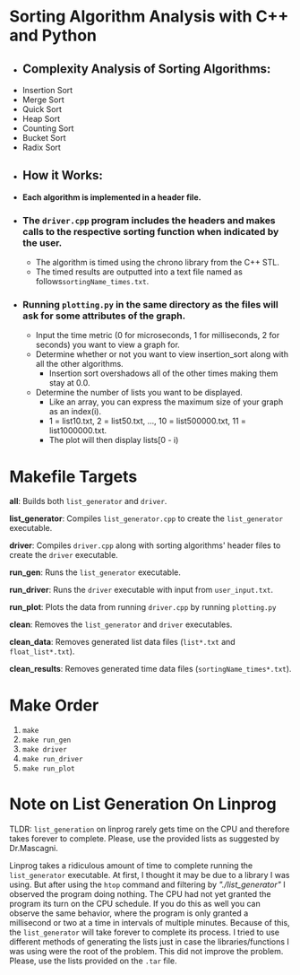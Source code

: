 # Sorting Algorithm Analysis with C++ and Python
- ## Complexity Analysis of Sorting Algorithms:
- Insertion Sort
- Merge Sort
- Quick Sort
- Heap Sort
- Counting Sort
- Bucket Sort
- Radix Sort
- ## How it Works:
- **Each algorithm is implemented in a header file.**
- ### The `driver.cpp` program includes the headers and makes calls to the respective sorting function when indicated by the user.
  - The algorithm is timed using the chrono library from the C++ STL.
  - The timed results are outputted into a text file named as follows`sortingName_times.txt`.
- ### Running `plotting.py` in the same directory as the files will ask for some attributes of the graph.
  - Input the time metric (0 for microseconds, 1 for milliseconds, 2 for seconds) you want to view a graph for.
  - Determine whether or not you want to view insertion_sort along with all the other algorithms.
    - Insertion sort overshadows all of the other times making them stay at 0.0.
  - Determine the number of lists you want to be displayed.
    - Like an array, you can express the maximum size of your graph as an index(i).
    - 1 = list10.txt, 2 = list50.txt, ..., 10 = list500000.txt, 11 = list1000000.txt.
    - The plot will then display lists[0 - i)

# Makefile Targets
**all**: Builds both `list_generator` and `driver`.

**list_generator**: Compiles `list_generator.cpp` to create the `list_generator` executable.

**driver**: Compiles `driver.cpp` along with sorting algorithms' header files to create the `driver` executable.

**run_gen**: Runs the `list_generator` executable.

**run_driver**: Runs the `driver` executable with input from `user_input.txt`.

**run_plot**: Plots the data from running `driver.cpp` by running `plotting.py`

**clean**: Removes the `list_generator` and `driver` executables.

**clean_data**: Removes generated list data files (`list*.txt` and `float_list*.txt`).

**clean_results**: Removes generated time data files (`sortingName_times*.txt`).

# Make Order
1. `make`
2. `make run_gen`
3.  `make driver`
4.  `make run_driver`
5.  `make run_plot`

# Note on List Generation On Linprog

TLDR: `list_generation` on linprog rarely gets time on the CPU and therefore takes forever to complete. Please, use the provided lists as suggested by Dr.Mascagni.

Linprog takes a ridiculous amount of time to complete running the `list_generator` executable. At first, I thought it may be due to a library I was using. But after using the `htop` command and filtering by _"./list_generator"_ I observed the program doing nothing. The CPU had not yet granted the program its turn on the CPU schedule. If you do this as well you can observe the same behavior, where the program is only granted a millisecond or two at a time in intervals of multiple minutes. Because of this, the `list_generator` will take forever to complete its process. I tried to use different methods of generating the lists just in case the libraries/functions I was using were the root of the problem. This did not improve the problem. Please, use the lists provided on the `.tar` file. 

